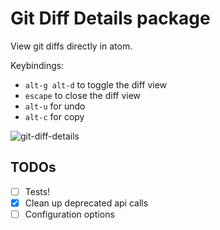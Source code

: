 # Git Diff Details package

View git diffs directly in atom.

Keybindings:
  * `alt-g alt-d` to toggle the diff view
  * `escape` to close the diff view
  * `alt-u` for undo
  * `alt-c` for copy

![git-diff-details](https://github.com/samu/git-diff-details/blob/master/demo.gif?raw=true)

## TODOs

- [ ] Tests!
- [x] Clean up deprecated api calls
- [ ] Configuration options
